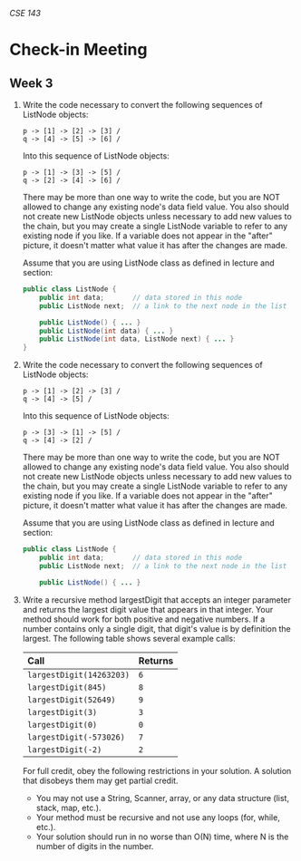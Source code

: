 _CSE 143_
# Check-in Meeting
## Week 3

1. Write the code necessary to convert the following sequences of ListNode objects:

	```
	p -> [1] -> [2] -> [3] /
	q -> [4] -> [5] -> [6] /
	```

	Into this sequence of ListNode objects:

	```
	p -> [1] -> [3] -> [5] /
	q -> [2] -> [4] -> [6] /
	```

	There may be more than one way to write the code, but you are NOT allowed to change any existing node's data field value. You also should not create new ListNode objects unless necessary to add new values to the chain, but you may create a single ListNode variable to refer to any existing node if you like. If a variable does not appear in the "after" picture, it doesn't matter what value it has after the changes are made.

	Assume that you are using ListNode class as defined in lecture and section:

	```java
	public class ListNode {
		public int data;	   // data stored in this node
		public ListNode next;  // a link to the next node in the list

		public ListNode() { ... }
		public ListNode(int data) { ... }
		public ListNode(int data, ListNode next) { ... }
	}
	```

1. 	Write the code necessary to convert the following sequences of ListNode objects:

	```
	p -> [1] -> [2] -> [3] /
	q -> [4] -> [5] /
	```

	Into this sequence of ListNode objects:

	```
	p -> [3] -> [1] -> [5] /
	q -> [4] -> [2] /
	```

	There may be more than one way to write the code, but you are NOT allowed to change any existing node's data field value. You also should not create new ListNode objects unless necessary to add new values to the chain, but you may create a single ListNode variable to refer to any existing node if you like. If a variable does not appear in the "after" picture, it doesn't matter what value it has after the changes are made.

	Assume that you are using ListNode class as defined in lecture and section:

	```java
	public class ListNode {
		public int data;	   // data stored in this node
		public ListNode next;  // a link to the next node in the list

		public ListNode() { ... }
	```

1. Write a recursive method largestDigit that accepts an integer parameter and returns the largest digit value that appears in that integer. Your method should work for both positive and negative numbers. If a number contains only a single digit, that digit's value is by definition the largest. The following table shows several example calls:

	| Call | Returns |
	| :--- | :--- |
	| `largestDigit(14263203)` | `6` |
	| `largestDigit(845)` | `8` |
	| `largestDigit(52649)` | `9` |
	| `largestDigit(3)` | `3` |
	| `largestDigit(0)` | `0` |
	| `largestDigit(-573026)` | `7` |
	| `largestDigit(-2)` | `2` |
	
	For full credit, obey the following restrictions in your solution. A solution that disobeys them may get partial credit.
	* You may not use a String, Scanner, array, or any data structure (list, stack, map, etc.).
	* Your method must be recursive and not use any loops (for, while, etc.).
	* Your solution should run in no worse than O(N) time, where N is the number of digits in the number.